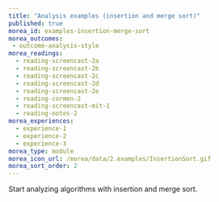 ```yaml
---
title: "Analysis examples (insertion and merge sort)"
published: true
morea_id: examples-insertion-merge-sort
morea_outcomes:
 - outcome-analysis-style
morea_readings:
  - reading-screencast-2a
  - reading-screencast-2b
  - reading-screencast-2c
  - reading-screencast-2d
  - reading-screencast-2e
  - reading-cormen-2
  - reading-screencast-mit-1
  - reading-notes-2
morea_experiences:
  - experience-1
  - experience-2
  - experience-3
morea_type: module
morea_icon_url: /morea/data/2.examples/InsertionSort.gif
morea_sort_order: 2
---
```


Start analyzing algorithms with insertion and merge sort.
